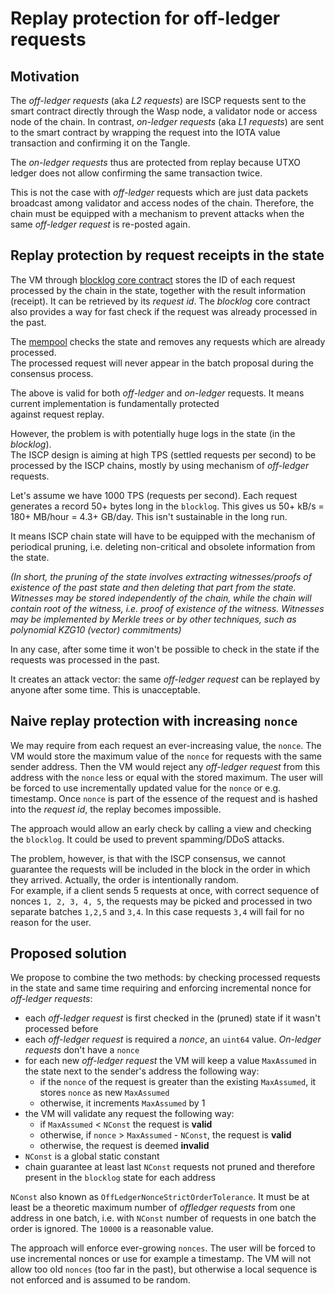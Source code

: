 # Replay protection for off-ledger requests

## Motivation

The _off-ledger requests_ (aka _L2 requests_) are ISCP requests sent to the smart contract directly
through the Wasp node, a validator node or access node of the chain. In contrast, _on-ledger requests_ (aka _L1 requests_)
are sent to the smart contract by wrapping the request into the IOTA value transaction and confirming it on the Tangle.

The _on-ledger requests_ thus are protected from replay because UTXO ledger does not allow confirming the same transaction twice.

This is not the case with _off-ledger_ requests which are just data packets broadcast among validator
and access nodes of the chain. Therefore, the chain must be equipped with a mechanism to prevent attacks when the
same _off-ledger request_ is re-posted again.

## Replay protection by request receipts in the state

The VM through [blocklog core contract](../../packages/vm/core/blocklog/interface.go) stores the ID of each request processed
by the chain in the state, together with the result information (receipt). It can be retrieved by its _request id_.
The _blocklog_ core contract also provides a way for fast check if the request was already processed in the past.

The [mempool](../../packages/chain/mempool/mempool.go#L116) checks the state and removes any requests which are already processed.  
The processed request will never appear in the batch proposal during the consensus process.

The above is valid for both _off-ledger_ and _on-ledger_ requests. It means current implementation is fundamentally protected  
against request replay.

However, the problem is with potentially huge logs in the state (in the _blocklog_).  
The ISCP design is aiming at high TPS (settled requests per second) to be processed by the ISCP chains, mostly by using mechanism of _off-ledger_ requests.

Let's assume we have 1000 TPS (requests per second). Each request generates a record 50+ bytes long in the `blocklog`.
This gives us 50+ kB/s = 180+ MB/hour = 4.3+ GB/day. This isn't sustainable in the long run.

It means ISCP chain state will have to be equipped with the mechanism of periodical pruning, i.e. deleting non-critical and obsolete information from the state.

_(In short, the pruning of the state involves extracting witnesses/proofs of existence of the past state
and then deleting that part from the state. Witnesses may be stored independently of the chain, while the chain will contain
root of the witness, i.e. proof of existence of the witness.
Witnesses may be implemented by Merkle trees or by other techniques, such as polynomial KZG10 (vector) commitments)_

In any case, after some time it won't be possible to check in the state if the requests was processed in the past.

It creates an attack vector: the same _off-ledger request_ can be replayed by anyone after some time. This is unacceptable.

## Naive replay protection with increasing `nonce`

We may require from each request an ever-increasing value, the `nonce`. The VM would store the maximum value of the `nonce`
for requests with the same sender address. Then the VM would reject any _off-ledger request_ from this address with the
`nonce` less or equal with the stored maximum. The user will be forced to use incrementally updated value for the `nonce` or
e.g. timestamp. Once `nonce` is part of the essence of the request and is hashed into the _request id_, the replay becomes impossible.

The approach would allow an early check by calling a view and checking the `blocklog`. It could be used to prevent spamming/DDoS attacks.

The problem, however, is that with the ISCP consensus, we cannot guarantee the requests will be included in the block in
the order in which they arrived. Actually, the order is intentionally random.  
For example, if a client sends 5 requests at once, with correct sequence of nonces `1, 2, 3, 4, 5`, the requests may be
picked and processed in two separate batches `1,2,5` and `3,4`.
In this case requests `3,4` will fail for no reason for the user.

## Proposed solution

We propose to combine the two methods: by checking processed requests in the state and same time requiring and enforcing
incremental nonce for _off-ledger requests_:

* each _off-ledger request_ is first checked in the (pruned) state if it wasn't processed before
* each _off-ledger request_ is required a _nonce_, an `uint64` value. _On-ledger requests_ don't have a `nonce`
* for each new _off-ledger request_ the VM will keep a value `MaxAssumed` in the state next to the sender's address the following way:
  * if the `nonce` of the request is greater than the existing `MaxAssumed`, it stores `nonce` as new `MaxAssumed`
  * otherwise, it increments `MaxAssumed` by 1
* the VM will validate any request the following way:
  * if `MaxAssumed` < `NConst` the request is **valid**
  * otherwise, if `nonce` > `MaxAssumed` - `NConst`, the request is **valid**
  * otherwise, the request is deemed **invalid**
* `NConst` is a global static constant
* chain guarantee at least last `NConst` requests not pruned and therefore present in the `blocklog` state for each address

`NConst` also known as `OffLedgerNonceStrictOrderTolerance`. It must be at least be a theoretic maximum number of
_offledger requests_ from one address in one batch, i.e. with `NConst` number of requests in one batch the order is ignored.
The `10000` is a reasonable value.

The approach will enforce ever-growing `nonces`. The user will be forced to use incremental nonces or use for example a timestamp.
The VM will not allow too old `nonces` (too far in the past), but otherwise a local sequence is not enforced and is assumed to be random.
